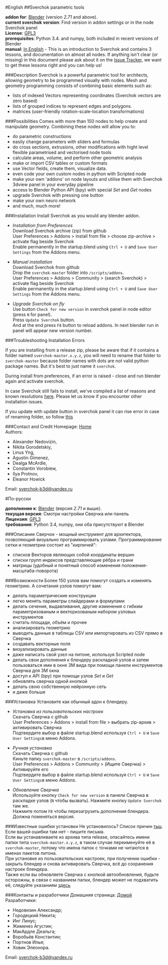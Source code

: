#English
##Sverchok parametric tools

**addon for**: [Blender](http://blender.org)  (version *2.71* and above).  
**current sverchok version**: Find version in addon settings or in the node Sverchok panel   
**License**: [GPL3](http://www.gnu.org/licenses/quick-guide-gplv3.html)   
**prerequisites**: Python 3.4. and numpy, both included in recent versions of Blender  
**manual**: [In English](http://nikitron.cc.ua/sverch/html/main.html) - This is an introduction to Sverchok and contains 3 lessons, and documentation on almost all nodes. If anything isn't clear (or missing) in this document please ask about it on the [Issue Tracker](https://github.com/nortikin/sverchok/issues), we want to get these lessons right and you can help us! 

  
###Description
Sverchok is a powerful parametric tool for architects, allowing geometry to be programmed visually with nodes. 
Mesh and geometry programming consists of combining basic elements such as:  

  - lists of indexed Vectors representing coordinates (Sverchok vectors are zero based)
  - lists of grouped indices to represent edges and polygons.
  - matrices (user-friendly rotation-scale-location transformations)

###Possibilities
Comes with more than 150 nodes to help create and manipulate geometry. Combining these nodes will allow you to:

  - do parametric constructions
  - easily change parameters with sliders and formulas
  - do cross sections, extrusions, other modifications with hight level flexible parametrised and vectorised node tools  
  - calculate areas, volume, and perform other geometric analysis
  - make or import CSV tables or custom formats
  - use Vector fields, create them, visualize data.
  - even code your own custom nodes in python with Scripted node
  - make your own 'addons' on node layouts and utilise them with Sverchok 3dview panel in your everyday pipeline
  - access to Blender Python API (bpy) with special _Set_ and _Get_ nodes
  - upgrade Sverchok with pressing one button
  - make your own neuro network
  - and much, much more!

###Installation
Install Sverchok as you would any blender addon.  
  
-  _Installation from Preferences_  
   Download Sverchok archive (zip) from github   
   User Preferences > Addons > install from file >  choose zip-archive > activate flag beside Sverchok  
   Enable permanently in the startup.blend using `Ctrl + U` and `Save User Settings` from the Addons menu.  
  
-  _Manual installation_  
   Download Sverchok from github  
   Drop the `sverchok-master` folder into `/scripts/addons`.  
   User Preferences > Addons > Community > (search Sverchok) > activate flag beside Sverchok  
   Enable permanently in the startup.blend using `Ctrl + U` and `Save User Settings` from the Addons menu.   

-  _Upgrade Sverchok on fly_   
   Use button `Check for new version` in sverchok panel in node editor (press `N` for panel).    
   Press `Update Sverchok` button.   
   And at the end press `F8` button to reload addons. In next blender run in panel will appear new version number.   

###Troubleshooting Installation Errors

If you are installing from a release zip, please be aware that if it contains a folder named `sverchok-master.x.y.z`, you will need to rename that folder to `sverchok-master` because folder names with dots are not valid python package names. But it's best to just name it `sverchok`.  

During install from preferences, if an error is raised - close and run blender again and activate sverchok.  

In case Sverchok still fails to install, we've compiled a list of reasons and known resolutions [here](http://nikitron.cc.ua/sverch/html/installation.html). Please let us know if you encounter other installation issues.   

If you update with update button in sverchok panel it can rise error in case of renaming folder, so follow [this](https://github.com/nortikin/sverchok/issues/669)   

###Contact and Credit
Homepage: [Home](http://nikitron.cc.ua/sverchok_en.html)  
Authors: 
-  Alexander Nedovizin,  
-  Nikita Gorodetskiy,  
-  Linus Yng,  
-  Agustin Gimenez, 
-  Dealga McArdle,  
-  Constantin Vorobiew, 
-  Ilya Protnov,  
-  Eleanor Howick    

Email: sverchok-b3d@yandex.ru  


#По-русски

**дополнение к**: [Blender](http://blender.org)  (версия *2.71* и выше).  
**текущая версия**: Смотри настройки Сверчка или панель   
**Лицензия**: [GPL3](http://www.gnu.org/licenses/quick-guide-gplv3.html)   
**требования**: Python 3.4,  numpy, они оба присутствуют в Blender  


  
###Описание
Сверчок - мощный инструмент для архитектора, позволяющий визуально программировать узлами. 
Программирование сетки и геометрии состоит из "кирпичей":  

  - списков Векторов являющих собой координаты вершин  
  - списки групп индексов представляющие рёбра и грани  
  - матрицы (удобный и понятный способ изменения положения-масштаба-поворота)  

###Возможности
Более 150 узлов вам помогут создать и изменять геометрию. А сочетания узлов помогут вам:

  - делать параметрические конструкции
  - легко менять параметры слайдерами и формулами
  - делать сечения, выдавливания, другие изменения с гибким параметризованым и векторизованым набором узловых инструментов  
  - считать площади, объём и прочее
  - анализировать геометрию
  - выводить данные в таблицы CSV или импортировать из CSV прямо в Сверчка
  - создавать векторные поля
  - визуализировать данные
  - даже написать свой узел на питоне, используя Scripted node
  - делать свои дополнения к блендеру раскладкой узлов и затем пользоваться ими в окне 3М вида при помощи панели инструментов Сверчка для 3М окна
  - доступ к API (bpy) при помощи узлов _Set_ и _Get_ 
  - обновлять сверчка одной кнопкой
  - делать свою собственную нейронную сеть
  - и даже больше   


###Установка
Установите как обычный адон к блендеру.  
  
-  _Установка из пользовательских настроек_  
   Скачать Сверчка с github  
   User Preferences > Addons > install from file >   выбрать zip-архив > активировать Сверчка  
   Подтвердите выбор в файле startup.blend используя `Ctrl + U` и `Save User Settings`в меню Addons.  
  
-  _Ручная установка_  
   Скачать Сверчка с github  
   Киньте папку `sverchok-master` в `/scripts/addons`.  
   User Preferences > Addons > Community > (Ищите Сверчка) > Активируйте его  
   Подтвердите выбор в файле startup.blend используя `Ctrl + U` и `Save User Settings`в меню Addons.  

-  _Обновление Сверчка_   
   Используйте кнопку `Check for new version` в панели Сверчка в раскладке узлов (`N` чтобы вызвать). 
   Нажмите кнопку `Update Sverchok` там же.  
   Нажмите потом `F8` чтобы перезагрузить дополнения блендера. Должна поменяться версия.  

###Известные ошибки установки
Не установилось? Список причин [тыц](http://nikitron.cc.ua/sverch/html/installation.html). Если вашей ошибки там нет - пишите письма.  
Если вы устанавливаете из архива типа release, опасайтесь имени папки типа `sverchok-master.x.y.z`, в таком случае переименуйте её в `sverchok-master`, потому что имена папок с точками не читаются в именах пакетов питона.   
При установке из пользовательских настроек, при получении ошибки - закрыть блендер и снова активировать Сверчка, всё до сохранения настроек блендера.  
Также если вы обновляете Сверчка с кнопкой автообновления, будьте осторожны, в связи с названием папки, блендер может не подхватить её, следуйте указаниям [здесь](https://github.com/nortikin/sverchok/issues/669)   

###Контакты и разработчики
Домашняя страница: [Домой](http://nikitron.cc.ua/sverchok_ru.html)  
Разработчики: 
-  Недовизин Александр;  
-  Городецкий Никита;  
-  Инг Линус;  
-  Жименез Агустин; 
-  МакАрдле Деальга;  
-  Воробьёв Константин;  
-  Портнов Илья;  
-  Ховик Элеонора.   

Email: sverchok-b3d@yandex.ru  
